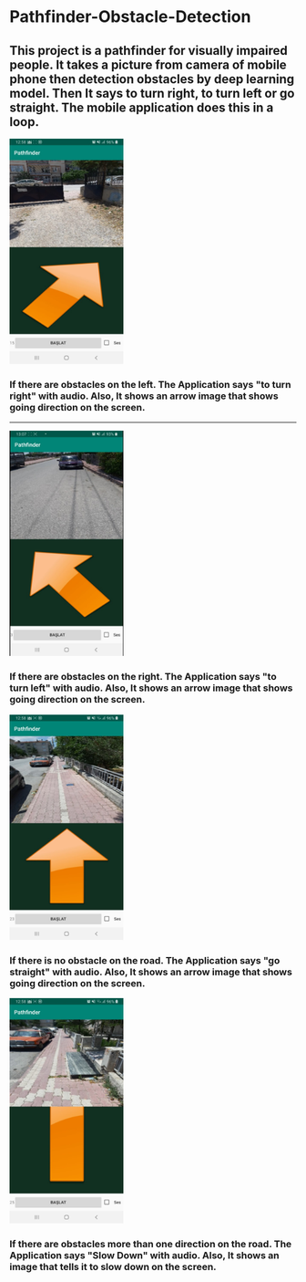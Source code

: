 # Pathfinder-Obstacle-Detection
## This project is a pathfinder for visually impaired people. It takes a picture from camera of mobile phone then detection obstacles by deep learning model. Then It says to turn right, to turn left or go straight. The mobile application does this in a loop. 

<img src="https://github.com/mehmetolg/Pathfinder-Obstacle-Detection/blob/master/4.jpeg" width="200" height="395">

### If there are obstacles on the left. The Application says "to turn right" with audio. Also, It shows an arrow image that shows going direction on the screen.
***
<img src="https://github.com/mehmetolg/Pathfinder-Obstacle-Detection/blob/master/2.jpeg" width="200" height="395">

### If there are obstacles on the right. The Application says "to turn left" with audio. Also, It shows an arrow image that shows going direction on the screen.

<img src="https://github.com/mehmetolg/Pathfinder-Obstacle-Detection/blob/master/1.jpeg" width="200" height="395">

### If there is no obstacle on the road. The Application says "go straight" with audio. Also, It shows an arrow image that shows going direction on the screen.


<img src="https://github.com/mehmetolg/Pathfinder-Obstacle-Detection/blob/master/3.jpeg" width="200" height="395">

### If there are obstacles more than one direction on the road. The Application says "Slow Down" with audio. Also, It shows an image that tells it to slow down on the screen.

